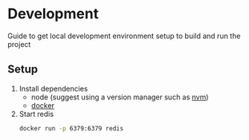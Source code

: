 # Development

Guide to get local development environment setup to build and run the project

## Setup

1. Install dependencies
    * node (suggest using a version manager such as [nvm](https://github.com/creationix/nvm))
    * [docker](https://docs.docker.com/install/)
1. Start redis
    ```sh
    docker run -p 6379:6379 redis
    ```
